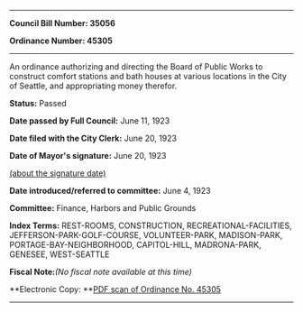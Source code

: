 

********

**Council Bill Number: 35056**
   
**Ordinance Number: 45305**
********

 An ordinance authorizing and directing the Board of Public Works to construct comfort stations and bath houses at various locations in the City of Seattle, and appropriating money therefor.

**Status:** Passed
   
**Date passed by Full Council:** June 11, 1923
   
**Date filed with the City Clerk:** June 20, 1923
   
**Date of Mayor's signature:** June 20, 1923
   
[(about the signature date)](/~public/approvaldate.htm)
   
   
   
**Date introduced/referred to committee:** June 4, 1923
   
**Committee:** Finance, Harbors and Public Grounds
   
   
**Index Terms:** REST-ROOMS, CONSTRUCTION, RECREATIONAL-FACILITIES, JEFFERSON-PARK-GOLF-COURSE, VOLUNTEER-PARK, MADISON-PARK, PORTAGE-BAY-NEIGHBORHOOD, CAPITOL-HILL, MADRONA-PARK, GENESEE, WEST-SEATTLE

**Fiscal Note:**_(No fiscal note available at this time)_

**Electronic Copy: **[PDF scan of Ordinance No. 45305](/~archives/Ordinances/Ord_45305.pdf)

********

